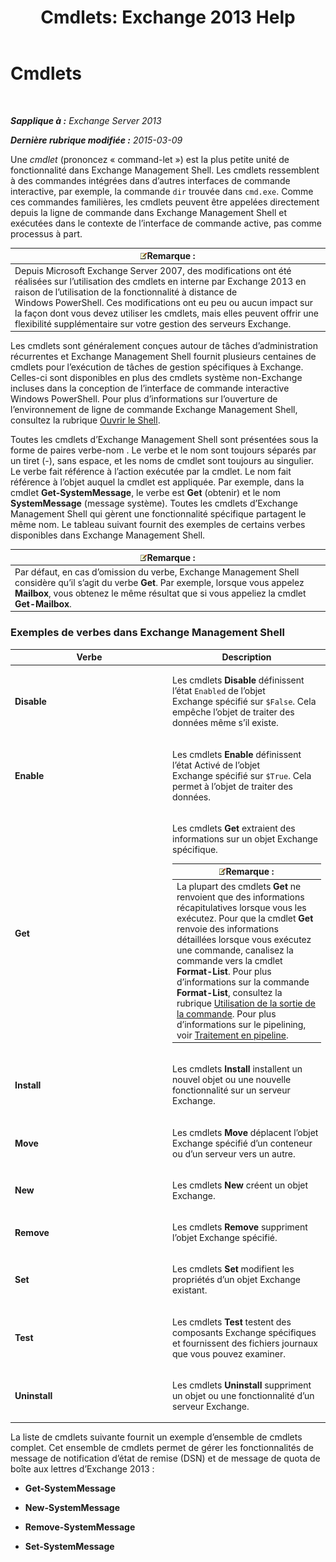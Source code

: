 ﻿---
title: 'Cmdlets: Exchange 2013 Help'
TOCTitle: Cmdlets
ms:assetid: 1d741dea-1eb8-4909-850f-63d4efaa1a32
ms:mtpsurl: https://technet.microsoft.com/fr-fr/library/Aa996589(v=EXCHG.150)
ms:contentKeyID: 50477731
ms.date: 05/23/2018
mtps_version: v=EXCHG.150
ms.translationtype: MT
---

# Cmdlets

 

_**Sapplique à :** Exchange Server 2013_

_**Dernière rubrique modifiée :** 2015-03-09_

Une *cmdlet* (prononcez « command-let ») est la plus petite unité de fonctionnalité dans Exchange Management Shell. Les cmdlets ressemblent à des commandes intégrées dans d’autres interfaces de commande interactive, par exemple, la commande `dir` trouvée dans `cmd.exe`. Comme ces commandes familières, les cmdlets peuvent être appelées directement depuis la ligne de commande dans Exchange Management Shell et exécutées dans le contexte de l’interface de commande active, pas comme processus à part.

<table>
<thead>
<tr class="header">
<th><img src="images/JJ159664.note(EXCHG.150).gif" title="Remarque" alt="Remarque" />Remarque :</th>
</tr>
</thead>
<tbody>
<tr class="odd">
<td>Depuis Microsoft Exchange Server 2007, des modifications ont été réalisées sur l’utilisation des cmdlets en interne par Exchange 2013 en raison de l’utilisation de la fonctionnalité à distance de Windows PowerShell. Ces modifications ont eu peu ou aucun impact sur la façon dont vous devez utiliser les cmdlets, mais elles peuvent offrir une flexibilité supplémentaire sur votre gestion des serveurs Exchange.</td>
</tr>
</tbody>
</table>


Les cmdlets sont généralement conçues autour de tâches d’administration récurrentes et Exchange Management Shell fournit plusieurs centaines de cmdlets pour l’exécution de tâches de gestion spécifiques à Exchange. Celles-ci sont disponibles en plus des cmdlets système non-Exchange incluses dans la conception de l’interface de commande interactive Windows PowerShell. Pour plus d’informations sur l’ouverture de l’environnement de ligne de commande Exchange Management Shell, consultez la rubrique [Ouvrir le Shell](https://technet.microsoft.com/fr-fr/library/dd638134\(v=exchg.150\)).

Toutes les cmdlets d’Exchange Management Shell sont présentées sous la forme de paires verbe-nom . Le verbe et le nom sont toujours séparés par un tiret (-), sans espace, et les noms de cmdlet sont toujours au singulier. Le verbe fait référence à l’action exécutée par la cmdlet. Le nom fait référence à l’objet auquel la cmdlet est appliquée. Par exemple, dans la cmdlet **Get-SystemMessage**, le verbe est **Get** (obtenir) et le nom **SystemMessage** (message système). Toutes les cmdlets d’Exchange Management Shell qui gèrent une fonctionnalité spécifique partagent le même nom. Le tableau suivant fournit des exemples de certains verbes disponibles dans Exchange Management Shell.

<table>
<thead>
<tr class="header">
<th><img src="images/JJ159664.note(EXCHG.150).gif" title="Remarque" alt="Remarque" />Remarque :</th>
</tr>
</thead>
<tbody>
<tr class="odd">
<td>Par défaut, en cas d’omission du verbe, Exchange Management Shell considère qu’il s’agit du verbe <strong>Get</strong>. Par exemple, lorsque vous appelez <strong>Mailbox</strong>, vous obtenez le même résultat que si vous appeliez la cmdlet <strong>Get-Mailbox</strong>.</td>
</tr>
</tbody>
</table>


### Exemples de verbes dans Exchange Management Shell

<table>
<colgroup>
<col style="width: 50%" />
<col style="width: 50%" />
</colgroup>
<thead>
<tr class="header">
<th>Verbe</th>
<th>Description</th>
</tr>
</thead>
<tbody>
<tr class="odd">
<td><p><strong>Disable</strong></p></td>
<td><p>Les cmdlets <strong>Disable</strong> définissent l’état <code>Enabled</code> de l’objet Exchange spécifié sur <code>$False</code>. Cela empêche l’objet de traiter des données même s’il existe.</p></td>
</tr>
<tr class="even">
<td><p><strong>Enable</strong></p></td>
<td><p>Les cmdlets <strong>Enable</strong> définissent l’état Activé de l’objet Exchange spécifié sur <code>$True</code>. Cela permet à l’objet de traiter des données.</p></td>
</tr>
<tr class="odd">
<td><p><strong>Get</strong></p></td>
<td><p>Les cmdlets <strong>Get</strong> extraient des informations sur un objet Exchange spécifique.</p>
<table>
<thead>
<tr class="header">
<th><img src="images/JJ159664.note(EXCHG.150).gif" title="Remarque" alt="Remarque" />Remarque :</th>
</tr>
</thead>
<tbody>
<tr class="odd">
<td>La plupart des cmdlets <strong>Get</strong> ne renvoient que des informations récapitulatives lorsque vous les exécutez. Pour que la cmdlet <strong>Get</strong> renvoie des informations détaillées lorsque vous exécutez une commande, canalisez la commande vers la cmdlet <strong>Format-List</strong>. Pour plus d’informations sur la commande <strong>Format-List</strong>, consultez la rubrique <a href="working-with-command-output-exchange-2013-help.md">Utilisation de la sortie de la commande</a>. Pour plus d’informations sur le pipelining, voir <a href="https://technet.microsoft.com/fr-fr/library/aa998260(v=exchg.150)">Traitement en pipeline</a>.</td>
</tr>
</tbody>
</table>

</td>
</tr>
<tr class="even">
<td><p><strong>Install</strong></p></td>
<td><p>Les cmdlets <strong>Install</strong> installent un nouvel objet ou une nouvelle fonctionnalité sur un serveur Exchange.</p></td>
</tr>
<tr class="odd">
<td><p><strong>Move</strong></p></td>
<td><p>Les cmdlets <strong>Move</strong> déplacent l’objet Exchange spécifié d’un conteneur ou d’un serveur vers un autre.</p></td>
</tr>
<tr class="even">
<td><p><strong>New</strong></p></td>
<td><p>Les cmdlets <strong>New</strong> créent un objet Exchange.</p></td>
</tr>
<tr class="odd">
<td><p><strong>Remove</strong></p></td>
<td><p>Les cmdlets <strong>Remove</strong> suppriment l’objet Exchange spécifié.</p></td>
</tr>
<tr class="even">
<td><p><strong>Set</strong></p></td>
<td><p>Les cmdlets <strong>Set</strong> modifient les propriétés d’un objet Exchange existant.</p></td>
</tr>
<tr class="odd">
<td><p><strong>Test</strong></p></td>
<td><p>Les cmdlets <strong>Test</strong> testent des composants Exchange spécifiques et fournissent des fichiers journaux que vous pouvez examiner.</p></td>
</tr>
<tr class="even">
<td><p><strong>Uninstall</strong></p></td>
<td><p>Les cmdlets <strong>Uninstall</strong> suppriment un objet ou une fonctionnalité d’un serveur Exchange.</p></td>
</tr>
</tbody>
</table>


La liste de cmdlets suivante fournit un exemple d’ensemble de cmdlets complet. Cet ensemble de cmdlets permet de gérer les fonctionnalités de message de notification d’état de remise (DSN) et de message de quota de boîte aux lettres d’Exchange 2013 :

  - **Get-SystemMessage**

  - **New-SystemMessage**

  - **Remove-SystemMessage**

  - **Set-SystemMessage**

